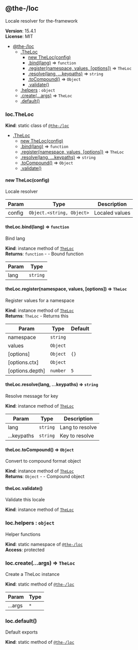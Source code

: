 <!--- Code generated by @the-/script-doc. DO NOT EDIT. -->

<a name="module_@the-/loc"></a>

## @the-/loc
Locale resolver for the-framework

**Version**: 15.4.1  
**License**: MIT  

* [@the-/loc](#module_@the-/loc)
    * [.TheLoc](#module_@the-/loc.TheLoc)
        * [new TheLoc(config)](#new_module_@the-/loc.TheLoc_new)
        * [.bind(lang)](#module_@the-/loc.TheLoc+bind) ⇒ <code>function</code>
        * [.register(namespace, values, [options])](#module_@the-/loc.TheLoc+register) ⇒ <code>TheLoc</code>
        * [.resolve(lang, ...keypaths)](#module_@the-/loc.TheLoc+resolve) ⇒ <code>string</code>
        * [.toCompound()](#module_@the-/loc.TheLoc+toCompound) ⇒ <code>Object</code>
        * [.validate()](#module_@the-/loc.TheLoc+validate)
    * [.helpers](#module_@the-/loc.helpers) : <code>object</code>
    * [.create(...args)](#module_@the-/loc.create) ⇒ <code>TheLoc</code>
    * [.default()](#module_@the-/loc.default)

<a name="module_@the-/loc.TheLoc"></a>

### loc.TheLoc
**Kind**: static class of [<code>@the-/loc</code>](#module_@the-/loc)  

* [.TheLoc](#module_@the-/loc.TheLoc)
    * [new TheLoc(config)](#new_module_@the-/loc.TheLoc_new)
    * [.bind(lang)](#module_@the-/loc.TheLoc+bind) ⇒ <code>function</code>
    * [.register(namespace, values, [options])](#module_@the-/loc.TheLoc+register) ⇒ <code>TheLoc</code>
    * [.resolve(lang, ...keypaths)](#module_@the-/loc.TheLoc+resolve) ⇒ <code>string</code>
    * [.toCompound()](#module_@the-/loc.TheLoc+toCompound) ⇒ <code>Object</code>
    * [.validate()](#module_@the-/loc.TheLoc+validate)

<a name="new_module_@the-/loc.TheLoc_new"></a>

#### new TheLoc(config)
Locale resolver


| Param | Type | Description |
| --- | --- | --- |
| config | <code>Object.&lt;string, Object&gt;</code> | Localed values |

<a name="module_@the-/loc.TheLoc+bind"></a>

#### theLoc.bind(lang) ⇒ <code>function</code>
Bind lang

**Kind**: instance method of [<code>TheLoc</code>](#module_@the-/loc.TheLoc)  
**Returns**: <code>function</code> - - Bound function  

| Param | Type |
| --- | --- |
| lang | <code>string</code> | 

<a name="module_@the-/loc.TheLoc+register"></a>

#### theLoc.register(namespace, values, [options]) ⇒ <code>TheLoc</code>
Register values for a namespace

**Kind**: instance method of [<code>TheLoc</code>](#module_@the-/loc.TheLoc)  
**Returns**: <code>TheLoc</code> - Returns this  

| Param | Type | Default |
| --- | --- | --- |
| namespace | <code>string</code> |  | 
| values | <code>Object</code> |  | 
| [options] | <code>Object</code> | <code>{}</code> | 
| [options.ctx] | <code>Object</code> |  | 
| [options.depth] | <code>number</code> | <code>5</code> | 

<a name="module_@the-/loc.TheLoc+resolve"></a>

#### theLoc.resolve(lang, ...keypaths) ⇒ <code>string</code>
Resolve message for key

**Kind**: instance method of [<code>TheLoc</code>](#module_@the-/loc.TheLoc)  

| Param | Type | Description |
| --- | --- | --- |
| lang | <code>string</code> | Lang to resolve |
| ...keypaths | <code>string</code> | Key to resolve |

<a name="module_@the-/loc.TheLoc+toCompound"></a>

#### theLoc.toCompound() ⇒ <code>Object</code>
Convert to compound format object

**Kind**: instance method of [<code>TheLoc</code>](#module_@the-/loc.TheLoc)  
**Returns**: <code>Object</code> - - Compound object  
<a name="module_@the-/loc.TheLoc+validate"></a>

#### theLoc.validate()
Validate this locale

**Kind**: instance method of [<code>TheLoc</code>](#module_@the-/loc.TheLoc)  
<a name="module_@the-/loc.helpers"></a>

### loc.helpers : <code>object</code>
Helper functions

**Kind**: static namespace of [<code>@the-/loc</code>](#module_@the-/loc)  
**Access**: protected  
<a name="module_@the-/loc.create"></a>

### loc.create(...args) ⇒ <code>TheLoc</code>
Create a TheLoc instance

**Kind**: static method of [<code>@the-/loc</code>](#module_@the-/loc)  

| Param | Type |
| --- | --- |
| ...args | <code>\*</code> | 

<a name="module_@the-/loc.default"></a>

### loc.default()
Default exports

**Kind**: static method of [<code>@the-/loc</code>](#module_@the-/loc)  
